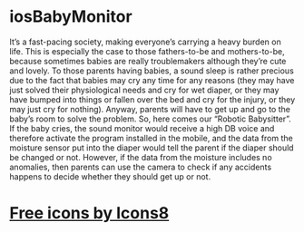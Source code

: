 # iosBabyMonitor
It’s a fast-pacing society, making everyone’s carrying a heavy burden on life. This is especially the case to those fathers-to-be and mothers-to-be, because sometimes babies are really troublemakers although they’re cute and lovely. To those parents having babies, a sound sleep is rather precious due to the fact that babies may cry any time for any reasons (they may have just solved their physiological needs and cry for wet diaper, or they may have bumped into things or fallen over the bed and cry for the injury, or they may just cry for nothing). Anyway, parents will have to get up and go to the baby’s room to solve the problem. So, here comes our “Robotic Babysitter”. If the baby cries, the sound monitor would receive a high DB voice and therefore activate the program installed in the mobile, and the data from the moisture sensor put into the diaper would tell the parent if the diaper should be changed or not. However, if the data from the moisture includes no anomalies, then parents can use the camera to check if any accidents happens to decide whether they should get up or not.

# <a href="https://icons8.com/web-app/11741/Screenshot">Free icons by Icons8</a>